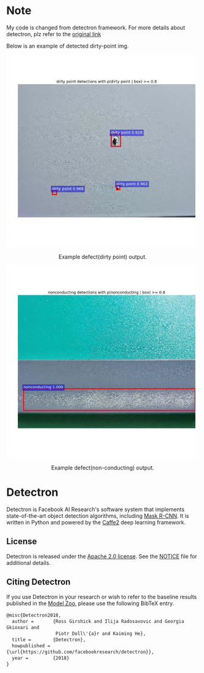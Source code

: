 # Note
My code is changed from detectron framework. For more details about detectron, plz refer to the [original link](https://github.com/facebookresearch/detectron) 

Below is an example of detected dirty-point img.
<div align="center">
  <img src="demo/output/dirty_point.png" width="700px" />
  <p>Example defect(dirty point) output.</p>
</div>
<div align="center">
  <img src="demo/output/non_conducting.png" width="700px" />
  <p>Example defect(non-conducting) output.</p>
</div>

# Detectron

Detectron is Facebook AI Research's software system that implements state-of-the-art object detection algorithms, including [Mask R-CNN](https://arxiv.org/abs/1703.06870). It is written in Python and powered by the [Caffe2](https://github.com/caffe2/caffe2) deep learning framework.


## License

Detectron is released under the [Apache 2.0 license](https://github.com/facebookresearch/detectron/blob/master/LICENSE). See the [NOTICE](https://github.com/facebookresearch/detectron/blob/master/NOTICE) file for additional details.

## Citing Detectron

If you use Detectron in your research or wish to refer to the baseline results published in the [Model Zoo](MODEL_ZOO.md), please use the following BibTeX entry.

```
@misc{Detectron2018,
  author =       {Ross Girshick and Ilija Radosavovic and Georgia Gkioxari and
                  Piotr Doll\'{a}r and Kaiming He},
  title =        {Detectron},
  howpublished = {\url{https://github.com/facebookresearch/detectron}},
  year =         {2018}
}
```

